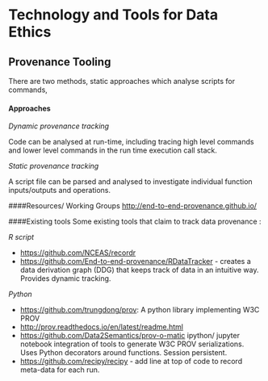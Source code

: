 
# Technology and Tools for Data Ethics

## Provenance Tooling 
There are two methods, static approaches which analyse scripts for commands, 

#### Approaches
*Dynamic provenance tracking* 

Code can be analysed at run-time, including tracing high level commands and lower level commands in the run time execution call stack. 

*Static provenance tracking*

A script file can be parsed and analysed to investigate individual function inputs/outputs and operations. 

####Resources/ Working Groups
http://end-to-end-provenance.github.io/

####Existing tools
Some existing tools that claim to track data provenance :

*R script*

* https://github.com/NCEAS/recordr
* https://github.com/End-to-end-provenance/RDataTracker - creates a data derivation graph (DDG) that keeps track of data in an intuitive way. Provides dynamic tracking.

*Python*

* https://github.com/trungdong/prov: A python library implementing W3C PROV
* http://prov.readthedocs.io/en/latest/readme.html
* https://github.com/Data2Semantics/prov-o-matic ipython/ jupyter notebook integration of tools to generate W3C PROV serializations. Uses Python decorators around functions. Session persistent.
* https://github.com/recipy/recipy - add line at top of code to record meta-data for each run.



